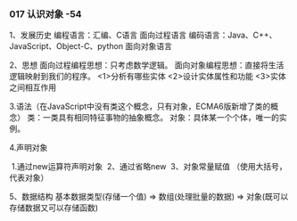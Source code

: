 ### 017  认识对象   -54

1、发展历史
    编程语言：汇编、C语言   面向过程语言
    编码语言：Java、C++、JavaScript、Object-C、python  面向对象语言

 2、思想
   面向过程编程思想：只考虑数学逻辑。
   面向对象编程思想：直接将生活逻辑映射到我们的程序。
       <1>分析有哪些实体
       <2>设计实体属性和功能
       <3>实体之间相互作用

3.语法（在JavaScript中没有类这个概念，只有对象，ECMA6版新增了类的概念）
  类：一类具有相同特征事物的抽象概念。
  对象：具体某一个个体，唯一的实例。

4.声明对象

​	1.通过new运算符声明对象
​    2、通过省略new
​    3、对象常量赋值 （使用大括号，代表对象）

5、数据结构
    基本数据类型(存储一个值) =>  数组(处理批量的数据) => 对象(既可以存储数据又可以存储函数)